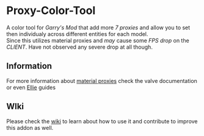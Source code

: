 # Proxy-Color-Tool
A color tool for *_Garry's Mod_* that add more _7 proxies_ and allow you to set then individualy across different entities for each model.  
Since this utilizes material proxies and *may* cause some _*FPS* drop_ on the *CLIENT*. Have not observed any severe drop at all though.  

## Information
For more information about [material proxies](https://developer.valvesoftware.com/wiki/Proxies) check the valve documentation or even [Ellie](https://steamcommunity.com/id/ellie_williams/myworkshopfiles/?section=guides&p=1&numperpage=30) guides  


## WIki
Please check the [wiki](../../wiki) to learn about how to use it and contribute to improve this addon as well.
